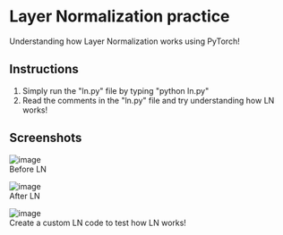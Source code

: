 # Layer Normalization practice
Understanding how Layer Normalization works using PyTorch!

## Instructions
1. Simply run the "ln.py" file by typing "python ln.py"
2. Read the comments in the "ln.py" file and try understanding how LN works!

## Screenshots
![image](https://github.com/parkie0517/Layer_Normalization_practice/assets/80407632/a3dbcd50-a043-49fa-aaef-158d4dd1e6c6)  
Before LN

![image](https://github.com/parkie0517/Layer_Normalization_practice/assets/80407632/78f58091-b705-4157-8d34-06a7eb01fb08)  
After LN

![image](https://github.com/parkie0517/Layer_Normalization_practice/assets/80407632/9bbc398b-e512-495c-acf5-a2ef25b1bab9)  
Create a custom LN code to test how LN works!
